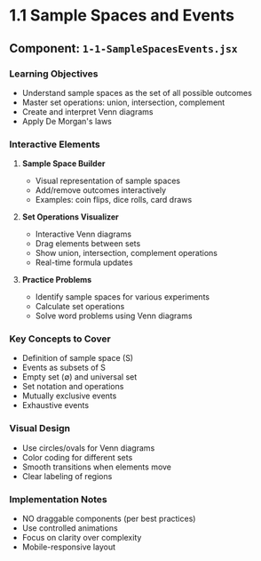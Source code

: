 # 1.1 Sample Spaces and Events

## Component: `1-1-SampleSpacesEvents.jsx`

### Learning Objectives
- Understand sample spaces as the set of all possible outcomes
- Master set operations: union, intersection, complement
- Create and interpret Venn diagrams
- Apply De Morgan's laws

### Interactive Elements
1. **Sample Space Builder**
   - Visual representation of sample spaces
   - Add/remove outcomes interactively
   - Examples: coin flips, dice rolls, card draws

2. **Set Operations Visualizer**
   - Interactive Venn diagrams
   - Drag elements between sets
   - Show union, intersection, complement operations
   - Real-time formula updates

3. **Practice Problems**
   - Identify sample spaces for various experiments
   - Calculate set operations
   - Solve word problems using Venn diagrams

### Key Concepts to Cover
- Definition of sample space (S)
- Events as subsets of S
- Empty set (∅) and universal set
- Set notation and operations
- Mutually exclusive events
- Exhaustive events

### Visual Design
- Use circles/ovals for Venn diagrams
- Color coding for different sets
- Smooth transitions when elements move
- Clear labeling of regions

### Implementation Notes
- NO draggable components (per best practices)
- Use controlled animations
- Focus on clarity over complexity
- Mobile-responsive layout